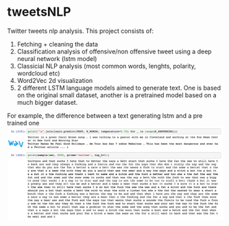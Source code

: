# tweetsNLP
Twitter tweets nlp analysis. This project consists of:
1. Fetching + cleaning the data
2. Classification analysis of offensive/non offensive tweet using a deep neural network (lstm model)
3. Classicial NLP analysis (most common words, lenghts, polarity, wordcloud etc)
4. Word2Vec 2d visualization
5. 2 different LSTM language models aimed to generate text. One is based on the original small dataset, another is a pretrained model based on a much bigger dataset.

For example, the difference between a text generating lstm and a pre trained one ![](images/lstmImg.png)
